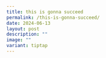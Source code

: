 ```yaml
---
title: this is gonna succeed
permalink: /this-is-gonna-succeed/
date: 2024-06-13
layout: post
description: ""
image: ""
variant: tiptap
---
```

